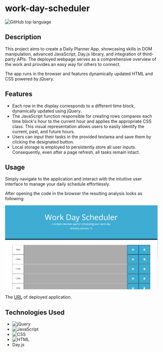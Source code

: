 # work-day-scheduler

![GitHub top language](https://img.shields.io/github/languages/top/paulinasiwko/work-day-scheduler)

## Description
This project aims to create a Daily Planner App, showcasing skills in DOM manipulation, advanced JavaScript, Day.js library, and integration of third-party APIs. The deployed webpage serves as a comprehensive overview of the work and provides an easy way for others to connect.

The app runs in the browser and features dynamically updated HTML and CSS powered by jQuery.

## Features
- Each row in the display corresponds to a different time block, dynamically updated using jQuery.
- The JavaScript function responsible for creating rows compares each time block's hour to the current hour and applies the appropriate CSS class. This visual representation allows users to easily identify the current, past, and future hours.
- Users can input their tasks in the provided textarea and save them by clicking the designated button.
- Local storage is employed to persistently store all user inputs. Consequently, even after a page refresh, all tasks remain intact.

## Usage
Simply navigate to the application and interact with the intuitive user interface to manage your daily schedule effortlessly.

After opening the code in the browser the resulting analysis looks as following:

![A screenshot of the deployed application](./assets/img/screenshot.PNG)

The [URL](https://paulinasiwko.github.io/work-day-scheduler/) of deployed application.

## Technologies Used

- ![jQuery](https://img.shields.io/badge/jQuery-0769AD?style=for-the-badge&logo=jquery&logoColor=white)
- ![JavaScript](https://img.shields.io/badge/JavaScript-323330?style=for-the-badge&logo=javascript&logoColor=F7DF1E) 
- ![CSS](https://img.shields.io/badge/CSS3-1572B6?style=for-the-badge&logo=css3&logoColor=white)
- ![HTML](https://img.shields.io/badge/HTML5-E34F26?style=for-the-badge&logo=html5&logoColor=white)
- Day.js
